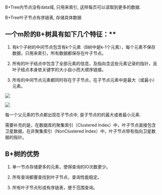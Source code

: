 B+Tree内节点没有data域, 只用来索引, 这样每页可以读取到更多的数据.

B+Tree叶子节点有序链表, 存储具体数据



## 一个m阶的B+树具有如下几个特征：**

1. 有k个子树的中间节点包含有k个元素（B树中是k-1个元素），每个元素不保存数据，只用来索引，所有数据都保存在叶子节点。

2. 所有的叶子结点中包含了全部元素的信息，及指向含这些元素记录的指针，且叶子结点本身依关键字的大小自小而大顺序链接。

3. 所有的中间节点元素都同时存在于子节点，在子节点元素中是最大（或最小）元素。



![](https://ws3.sinaimg.cn/large/006tKfTcly1g0db3sfh5oj31b80msgon.jpg)

![](http://ww3.sinaimg.cn/large/006tNc79ly1g3nmvojf2gj30lo09zt8s.jpg)



每一个父元素的节点都出现在子节点中, 是子节点的的最大或者最小元素.



需要补充的是，在数据库的聚集索引（Clustered Index）中，叶子节点直接包含卫星数据。在非聚集索引（NonClustered Index）中，叶子节点带有指向卫星数据的指针。



## **B+树的优势**

1. 单一节点存储更多的元素，使得查询的IO次数更少。

2. 所有查询都要查找到叶子节点，查询性能稳定。

3. 所有叶子节点形成有序链表，便于范围查询。